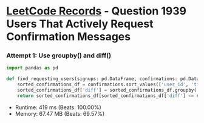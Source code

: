 # [LeetCode Records](../../README.md) - Question 1939 Users That Actively Request Confirmation Messages

### Attempt 1: Use groupby() and diff()
```py
import pandas as pd

def find_requesting_users(signups: pd.DataFrame, confirmations: pd.DataFrame) -> pd.DataFrame:
    sorted_confirmations_df = confirmations.sort_values(['user_id', 'time_stamp'])
    sorted_confirmations_df['diff'] = sorted_confirmations_df.groupby('user_id')['time_stamp'].diff()
    return sorted_confirmations_df[sorted_confirmations_df['diff'] <= np.timedelta64(1, 'D')].drop_duplicates('user_id')[['user_id']]
```
- Runtime: 419 ms (Beats: 100.00%)
- Memory: 67.47 MB (Beats: 69.57%)

<br>
